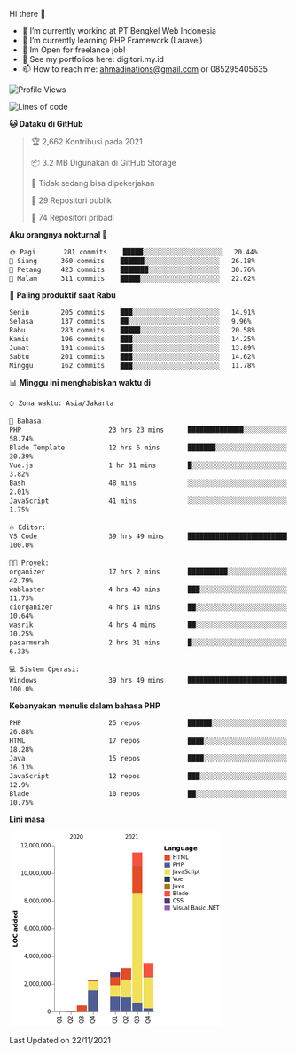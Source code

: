 Hi there 👋

- 🔭 I’m currently working at PT Bengkel Web Indonesia
- 🌱 I’m currently learning PHP Framework (Laravel)
- 📂 Im Open for freelance job!
- 🧷 See my portfolios here: digitori.my.id
- 📫 How to reach me: ahmadinations@gmail.com or 085295405635


<!--START_SECTION:waka-->
![Profile Views](http://img.shields.io/badge/Profil%20dilihat-1-blue)

![Lines of code](https://img.shields.io/badge/Sejak%20Hello%20World%20aku%20telah%20menulis-23.9%20million%20baris%20kode-blue)

**🐱 Dataku di GitHub** 

> 🏆 2,662 Kontribusi pada 2021
 > 
> 📦 3.2 MB Digunakan di GitHub Storage 
 > 
> 🚫 Tidak sedang bisa dipekerjakan
 > 
> 📜 29 Repositori publik 
 > 
> 🔑 74 Repositori pribadi  
 > 
**Aku orangnya nokturnal 🦉** 

```text
🌞 Pagi       281 commits    █████░░░░░░░░░░░░░░░░░░░░   20.44% 
🌆 Siang      360 commits    ██████░░░░░░░░░░░░░░░░░░░   26.18% 
🌃 Petang     423 commits    ███████░░░░░░░░░░░░░░░░░░   30.76% 
🌙 Malam      311 commits    █████░░░░░░░░░░░░░░░░░░░░   22.62%

```
📅 **Paling produktif saat Rabu** 

```text
Senin        205 commits    ███░░░░░░░░░░░░░░░░░░░░░░   14.91% 
Selasa       137 commits    ██░░░░░░░░░░░░░░░░░░░░░░░   9.96% 
Rabu         283 commits    █████░░░░░░░░░░░░░░░░░░░░   20.58% 
Kamis        196 commits    ███░░░░░░░░░░░░░░░░░░░░░░   14.25% 
Jumat        191 commits    ███░░░░░░░░░░░░░░░░░░░░░░   13.89% 
Sabtu        201 commits    ███░░░░░░░░░░░░░░░░░░░░░░   14.62% 
Minggu       162 commits    ███░░░░░░░░░░░░░░░░░░░░░░   11.78%

```


📊 **Minggu ini menghabiskan waktu di** 

```text
⌚︎ Zona waktu: Asia/Jakarta

💬 Bahasa: 
PHP                      23 hrs 23 mins      ██████████████░░░░░░░░░░░   58.74% 
Blade Template           12 hrs 6 mins       ███████░░░░░░░░░░░░░░░░░░   30.39% 
Vue.js                   1 hr 31 mins        █░░░░░░░░░░░░░░░░░░░░░░░░   3.82% 
Bash                     48 mins             ░░░░░░░░░░░░░░░░░░░░░░░░░   2.01% 
JavaScript               41 mins             ░░░░░░░░░░░░░░░░░░░░░░░░░   1.75%

🔥 Editor: 
VS Code                  39 hrs 49 mins      █████████████████████████   100.0%

🐱‍💻 Proyek: 
organizer                17 hrs 2 mins       ██████████░░░░░░░░░░░░░░░   42.79% 
wablaster                4 hrs 40 mins       ███░░░░░░░░░░░░░░░░░░░░░░   11.73% 
ciorganizer              4 hrs 14 mins       ██░░░░░░░░░░░░░░░░░░░░░░░   10.64% 
wasrik                   4 hrs 4 mins        ██░░░░░░░░░░░░░░░░░░░░░░░   10.25% 
pasarmurah               2 hrs 31 mins       █░░░░░░░░░░░░░░░░░░░░░░░░   6.33%

💻 Sistem Operasi: 
Windows                  39 hrs 49 mins      █████████████████████████   100.0%

```

**Kebanyakan menulis dalam bahasa PHP** 

```text
PHP                      25 repos            ██████░░░░░░░░░░░░░░░░░░░   26.88% 
HTML                     17 repos            ████░░░░░░░░░░░░░░░░░░░░░   18.28% 
Java                     15 repos            ████░░░░░░░░░░░░░░░░░░░░░   16.13% 
JavaScript               12 repos            ███░░░░░░░░░░░░░░░░░░░░░░   12.9% 
Blade                    10 repos            ██░░░░░░░░░░░░░░░░░░░░░░░   10.75%

```


**Lini masa**

![Chart not found](https://raw.githubusercontent.com/MuhamadAhmadin/MuhamadAhmadin/master/charts/bar_graph.png) 


 Last Updated on 22/11/2021
<!--END_SECTION:waka-->
